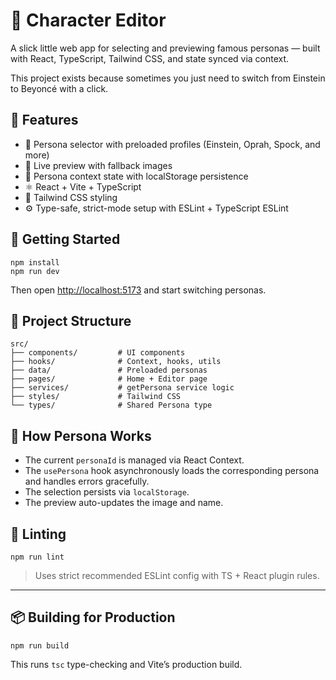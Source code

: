 # 🧠 Character Editor

A slick little web app for selecting and previewing famous personas — built with React, TypeScript, Tailwind CSS, and state synced via context.

This project exists because sometimes you just need to switch from Einstein to Beyoncé with a click.

## 🧪 Features

- 🧍 Persona selector with preloaded profiles (Einstein, Oprah, Spock, and more)
- 📸 Live preview with fallback images
- 🔄 Persona context state with localStorage persistence
- ⚛️ React + Vite + TypeScript
- 🎨 Tailwind CSS styling
- ⚙️ Type-safe, strict-mode setup with ESLint + TypeScript ESLint

## 🚀 Getting Started

```
npm install
npm run dev
```

Then open [http://localhost:5173](http://localhost:5173) and start switching personas.


## 🧬 Project Structure

```
src/
├── components/         # UI components
├── hooks/              # Context, hooks, utils
├── data/               # Preloaded personas
├── pages/              # Home + Editor page
├── services/           # getPersona service logic
├── styles/             # Tailwind CSS
└── types/              # Shared Persona type
```

## 🧠 How Persona Works

- The current `personaId` is managed via React Context.
- The `usePersona` hook asynchronously loads the corresponding persona and handles errors gracefully.
- The selection persists via `localStorage`.
- The preview auto-updates the image and name.

## 🧼 Linting

```
npm run lint
```

> Uses strict recommended ESLint config with TS + React plugin rules.

---

## 📦 Building for Production

```
npm run build
```

This runs `tsc` type-checking and Vite’s production build.
